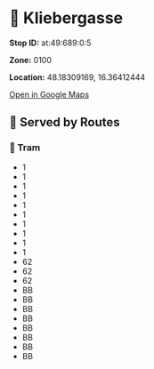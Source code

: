# 🚉 Kliebergasse


**Stop ID:** at:49:689:0:5

**Zone:** 0100

**Location:** 48.18309169, 16.36412444

[Open in Google Maps](https://www.google.com/maps?q=48.18309169,16.36412444)

## 🚆 Served by Routes

### 🚊 Tram
- 1
- 1
- 1
- 1
- 1
- 1
- 1
- 1
- 1
- 1
- 62
- 62
- 62
- BB
- BB
- BB
- BB
- BB
- BB
- BB
- BB